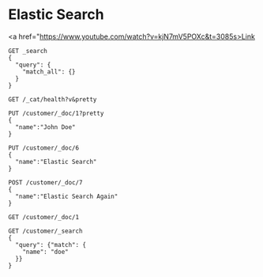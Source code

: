 # Elastic Search

<a href="https://www.youtube.com/watch?v=kjN7mV5POXc&t=3085s>Link</a>

```
GET _search
{
  "query": {
    "match_all": {}
  }
}
```

```GET /_cat/health?v&pretty```

```
PUT /customer/_doc/1?pretty
{
  "name":"John Doe"
}
```

```
PUT /customer/_doc/6
{
  "name":"Elastic Search"
}

POST /customer/_doc/7
{
  "name":"Elastic Search Again"
}
```



```GET /customer/_doc/1```

```console
GET /customer/_search
{
  "query": {"match": {
    "name": "doe"
  }}
}
```

